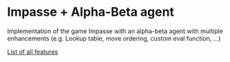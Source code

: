 # Impasse + Alpha-Beta agent
Implementation of the game Impasse with an alpha-beta agent with multiple enhancements (e.g. Lookup table, move ordering, custom eval function, ...)

[List of all features](Features.txt)
